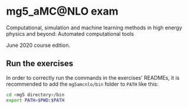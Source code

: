 # mg5_aMC@NLO exam

Computational, simulation and machine learning methods in high energy physics and beyond: Automated computational tools

June 2020 course edition.

## Run the exercises

In order to correctly run the commands in the exercises' READMEs, it is recommended to add the `mg5amcnlo/bin` folder to `PATH` like this:

```bash
cd <mg5 directory>/bin
export PATH=$PWD:$PATH
```
